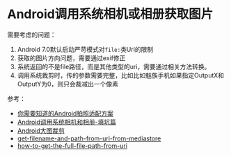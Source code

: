# Android调用系统相机或相册获取图片

需要考虑的问题：

1. Android 7.0默认启动严苛模式对`file:`类Uri的限制
2. 获取的图片方向问题，需要通过exif修正
3. 系统返回的不是file路径，而是其他类型的uri，需要通过相关方法转换。
4. 调用系统裁剪时，传的参数需要完整，比如比如魅族手机如果指定OutputX和OutputY为0，则只会裁减出一个像素

参考：

- [你需要知道的Android拍照适配方案](http://www.jianshu.com/p/f269bcda335f)
- [Android调用系统相机和相册-填坑篇](http://wuxiaolong.me/2016/05/24/Android-Photograph-Album2/)
- [Android大图裁剪](http://ryanhoo.github.io/blog/2014/06/03/the-ultimate-approach-to-crop-photos-on-android-2/)
- [get-filename-and-path-from-uri-from-mediastore](https://stackoverflow.com/questions/3401579/get-filename-and-path-from-uri-from-mediastore)
- [how-to-get-the-full-file-path-from-uri](https://stackoverflow.com/questions/13209494/how-to-get-the-full-file-path-from-uri)
